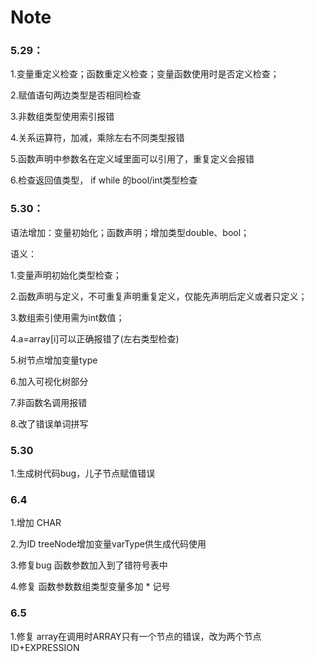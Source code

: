 # Note

### 5.29：

1.变量重定义检查；函数重定义检查；变量函数使用时是否定义检查；

2.赋值语句两边类型是否相同检查

3.非数组类型使用索引报错

4.关系运算符，加减，乘除左右不同类型报错

5.函数声明中参数名在定义域里面可以引用了，重复定义会报错

6.检查返回值类型， if while 的bool/int类型检查  

### 5.30：

语法增加：变量初始化；函数声明；增加类型double、bool；

语义：

1.变量声明初始化类型检查；

2.函数声明与定义，不可重复声明重复定义，仅能先声明后定义或者只定义；

3.数组索引使用需为int数值；

4.a=array[i]可以正确报错了(左右类型检查)

5.树节点增加变量type

6.加入可视化树部分

7.非函数名调用报错

8.改了错误单词拼写

### 5.30

1.生成树代码bug，儿子节点赋值错误

### 6.4

1.增加 CHAR

2.为ID treeNode增加变量varType供生成代码使用

3.修复bug 函数参数加入到了错符号表中

4.修复 函数参数数组类型变量多加 * 记号

### 6.5

1.修复 array在调用时ARRAY只有一个节点的错误，改为两个节点ID+EXPRESSION 
